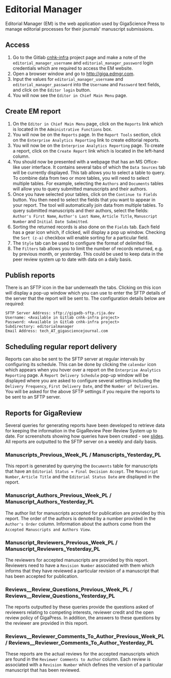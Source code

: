 # Editorial Manager

Editorial Manager (EM) is the web application used by GigaScience Press to
manage editorial processes for their journals' manuscript submissions.

## Access

1. Go to the Gitlab [cnhk-infra](https://gitlab.com/gigascience/cnhk-infra/-/settings/ci_cd)
project page and make a note of the `editorial_manager_username` and `editorial_manager_password`
login credentials which are required to access the EM website.
2. Open a browser window and go to http://giga.edmgr.com.
3. Input the values for `editorial_manager_username` and `editorial_manager_password` 
into the `Username` and `Password` text fields, and click on the `Editor login`
button.
4. You will now see the `Editor in Chief Main Menu` page.

## Create EM report

1. On the `Editor in Chief Main Menu` page, click on the `Reports` link which is
located in the `Administrative Functions` box.
2. You will now be on the `Reports` page. In the `Report Tools` section, click 
on the `Enterprise Analytics Reporting` link to create editorial reports.
3. You will now be on the `Enterprise Analytics Reporting` page. To create a 
report, click on the `Create Report` link which is located in the left-hand 
column.
4. You should now be presented with a webpage that has an MS Office-like user
interface. It contains several tabs of which the `Data Sources` tab will be
currently displayed. This tab allows you to select a table to query. To combine 
data from two or more tables, you will need to select multiple tables. For 
example, selecting the `Authors` and `Documents` tables will allow you to query
submitted manuscripts and their authors.
5. Once you have selected your tables, click on the `Continue to Fields` button. 
You then need to select the fields that you want to appear in your report. 
The tool will automatically join data from multiple tables. To query
submitted manuscripts and their authors, select the fields: `Author's First Name`, 
`Author's Last Name`, `Article Title`, `Manuscript Number` and `Initial Date Submitted`.
6. Sorting the returned records is also done on the `Fields` tab. Each field has
a gear icon which, if clicked, will display a pop up window. Checking the `Sort (z-a)`
checkbox will enable sorting for a particular field.
7. The `Style` tab can be used to configure the format of delimited file.
8. The `Filters` tab allows you to limit the number of records returned, e.g. by
previous month, or yesterday. This could be used to keep data in the peer review
system up to date with data on a daily basis.

## Publish reports

There is an SFTP icon in the bar underneath the tabs. Clicking on this icon will
display a pop-up window which you can use to enter the SFTP details of the 
server that the report will be sent to. The configuration details below are
required:
```
SFTP Server Address: sftp://gigadb-sftp.rija.dev
Username: <Available in Gitlab cnhk-infra project>
Password: <Available in Gitlab cnhk-infra project>
Subdirectory: editorialmanager 
Email Address: tech_AT_gigasciencejournal.com
```

## Scheduling regular report delivery

Reports can also be sent to the SFTP server at regular intervals by configuring
its schedule. This can be done by clicking the `calendar` icon which appears
when you hover over a report on the `Enterprise Analytics Reporting` page. A
`Report Delivery Schedule` pop-up window will be displayed where you are asked
to configure several settings including the `Delivery Frequency`, `First Delivery Date`,
and the `Number of Deliveries`. You will be asked for the above SFTP settings if
you require the reports to be sent to an SFTP server.

## Reports for GigaReview

Several queries for generating reports have been developed to retrieve data for 
keeping the information in the GigaReview Peer Review System up to date. For
screenshots showing how queries have been created - see [slides](https://docs.google.com/a/gigasciencejournal.com/viewer?a=v&pid=sites&srcid=Z2lnYXNjaWVuY2Vqb3VybmFsLmNvbXxnaWdhc2NpZW5jZXxneDoyM2ExM2NmZTk3MTkxMDlh).
All reports are outputted to the SFTP server on a weekly and daily basis.

### Manuscripts_Previous_Week_PL / Manuscripts_Yesterday_PL

This report is generated by querying the `Documents` table for manuscripts that
have an `Editorial Status = Final Decision Accept`. The `Manuscript Number`,
`Article Title` and the `Editorial Status Date` are displayed in the report.

### Manuscript_Authors_Previous_Week_PL / Manuscript_Authors_Yesterday_PL

The author list for manuscripts accepted for publication are provided by this
report. The order of the authors is denoted by a number provided in the 
`Author's Order` column. Information about the authors come from the 
`Accepted Manuscripts and Authors View`.

### Manuscript_Reviewers_Previous_Week_PL / Manuscript_Reviewers_Yesterday_PL

The reviewers for accepted manuscripts are provided by this report. Reviewers
need to have a `Revision Number` associated with them which informs that they
have reviewed a particular revision of a manuscript that has been accepted for
publication.

### Reviews__Review_Questions_Previous_Week_PL / Reviews__Review_Questions_Yesterday_PL

The reports outputted by these queries provide the questions asked of reviewers
relating to competing interests, reviewer credit and the open review policy of
GigaPress. In addition, the answers to these questions by the reviewer are 
provided in this report.

### Reviews__Reviewer_Comments_To_Author_Previous_Week_PL / Reviews__Reviewer_Comments_To_Author_Yesterday_PL

These reports are the actual reviews for the accepted manuscripts which are
found in the `Reviewer Comments to Author` column. Each review is associated 
with a `Revision Number` which defines the version of a particular manuscript
that has been reviewed.